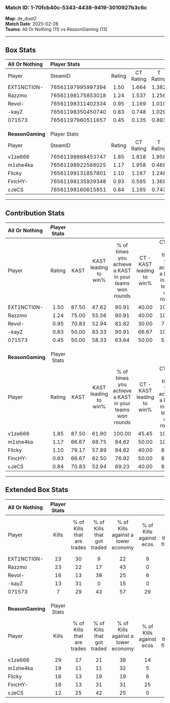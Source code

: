 ### Match ID: 1-70fcb40c-5343-4438-9419-3010927b3c6c  
**Map**: de_dust2  
**Match Date**: 2025-02-28  
**Teams**: All Or Nothing (11) vs ReasonGaming (13)  

---  

## Box Stats  

| **All Or Nothing** | Player Stats      |        |           |          |       |       |       |         |        |      |     |
| :- | :- | :-: | :-: | :-: | :-: | :-: | :-: | :-: | :-: | :-: | :-: |
| Player             | SteamID           | Rating | CT Rating | T Rating | KAST  |  ADR  | Kills | Assists | Deaths | K/D  | HS% |
| EXT1NCTI0N-        | 76561197995997394 |  1.50  |   1.664   |  1.382   | 87.50 | 86.6  |  23   |    6    |   15   | 1.53 | 43  |
| Razzmo             | 76561198175853018 |  1.24  |   1.537   |  1.256   | 75.00 | 87.5  |  23   |    3    |   22   | 1.05 | 52  |
| Revol-             | 76561198311402334 |  0.95  |   1.169   |  1.010   | 70.83 | 78.1  |  16   |    4    |   21   | 0.76 | 43  |
| -kayZ              | 76561198350450740 |  0.83  |   0.748   |  1.029   | 50.00 | 73.9  |  13   |    2    |   14   | 0.93 | 61  |
| 071573             | 76561197960511657 |  0.45  |   0.135   |  0.893   | 50.00 | 56.1  |   7   |    8    |   20   | 0.35 | 57  |
|                    |                   |        |           |          |       |       |       |         |        |      |     |
|                    |                   |        |           |          |       |       |       |         |        |      |     |
|                    |                   |        |           |          |       |       |       |         |        |      |     |
| **ReasonGaming**   | Player Stats      |        |           |          |       |       |       |         |        |      |     |
| Player             | SteamID           | Rating | CT Rating | T Rating | KAST  |  ADR  | Kills | Assists | Deaths | K/D  | HS% |
| v1ze666            | 76561198868453747 |  1.85  |   1.818   |  1.958   | 87.50 | 120.8 |  29   |    2    |   13   | 2.23 | 44  |
| m1she4ka           | 76561198922568025 |  1.17  |   1.958   |  0.468   | 66.67 | 79.0  |  19   |    4    |   15   | 1.27 | 42  |
| Flicky             | 76561199131857801 |  1.10  |   1.167   |  1.248   | 79.17 | 64.2  |  16   |    2    |   15   | 1.07 | 56  |
| FincHY-            | 76561198135939348 |  0.93  |   0.585   |  1.368   | 66.67 | 59.6  |  16   |    4    |   18   | 0.89 | 81  |
| cJeCS              | 76561198160615851 |  0.84  |   1.165   |  0.743   | 70.83 | 80.4  |  12   |   10    |   21   | 0.57 | 75  |
---  

## Contribution Stats  

| **All Or Nothing** | Player Stats |       |                      |                                                        |                           |                                                             |                          |                                                            |
| :- | :-: | :-: | :-: | :-: | :-: | :-: | :-: | :-: |
| Player             |    Rating    | KAST  | KAST leading to win% | % of times you achieve a KAST in your teams won rounds | CT - KAST leading to win% | CT - % of times you achieve a KAST in your teams won rounds | T - KAST leading to win% | T - % of times you achieve a KAST in your teams won rounds |
| EXT1NCTI0N-        |     1.50     | 87.50 |        47.62         |                         90.91                          |           40.00           |                           100.00                            |          54.55           |                           85.71                            |
| Razzmo             |     1.24     | 75.00 |        55.56         |                         90.91                          |           40.00           |                           100.00                            |          75.00           |                           85.71                            |
| Revol-             |     0.95     | 70.83 |        52.94         |                         81.82                          |           30.00           |                            75.00                            |          85.71           |                           85.71                            |
| -kayZ              |     0.83     | 50.00 |        83.33         |                         90.91                          |           66.67           |                           100.00                            |          100.00          |                           85.71                            |
| 071573             |     0.45     | 50.00 |        58.33         |                         63.64                          |           50.00           |                            50.00                            |          62.50           |                           71.43                            |
|                    |              |       |                      |                                                        |                           |                                                             |                          |                                                            |
|                    |              |       |                      |                                                        |                           |                                                             |                          |                                                            |
|                    |              |       |                      |                                                        |                           |                                                             |                          |                                                            |
| **ReasonGaming**   | Player Stats |       |                      |                                                        |                           |                                                             |                          |                                                            |
| Player             |    Rating    | KAST  | KAST leading to win% | % of times you achieve a KAST in your teams won rounds | CT - KAST leading to win% | CT - % of times you achieve a KAST in your teams won rounds | T - KAST leading to win% | T - % of times you achieve a KAST in your teams won rounds |
| v1ze666            |     1.85     | 87.50 |        61.90         |                         100.00                         |           45.45           |                           100.00                            |          80.00           |                           100.00                           |
| m1she4ka           |     1.17     | 66.67 |        68.75         |                         84.62                          |           50.00           |                           100.00                            |          100.00          |                           75.00                            |
| Flicky             |     1.10     | 79.17 |        57.89         |                         84.62                          |           40.00           |                            80.00                            |          77.78           |                           87.50                            |
| FincHY-            |     0.93     | 66.67 |        62.50         |                         76.92                          |           50.00           |                            80.00                            |          75.00           |                           75.00                            |
| cJeCS              |     0.84     | 70.83 |        52.94         |                         69.23                          |           40.00           |                            80.00                            |          71.43           |                           62.50                            |
---  

## Extended Box Stats  

| **All Or Nothing** | Player Stats |                            |                            |                                    |                         |                              |                                 |        |                             |                                     |                          |                               |                            |
| :- | :-: | :-: | :-: | :-: | :-: | :-: | :-: | :-: | :-: | :-: | :-: | :-: | :-: |
| Player             |    Kills     | % of Kills that are trades | % of Kills that got traded | % of Kills against a lower economy | % of Kills against ecos | % of Kills that are flawless | % of Kills that are close duels | Deaths | % of Deaths that get traded | % of Deaths against a lower economy | % of Deaths against ecos | % of Deaths that are flawless | % of Deaths that are close |
| EXT1NCTI0N-        |      23      |             30             |             9              |                 22                 |            9            |              83              |                0                |   15   |             13              |                 13                  |            0             |              93               |             0              |
| Razzmo             |      23      |             22             |             17             |                 43                 |            0            |              78              |                0                |   22   |             32              |                 18                  |            5             |              73               |             5              |
| Revol-             |      16      |             13             |             38             |                 25                 |            6            |              63              |                6                |   21   |             29              |                 19                  |            5             |              67               |             5              |
| -kayZ              |      13      |             31             |             0              |                 15                 |            0            |              62              |               15                |   14   |             14              |                  7                  |            0             |              29               |             14             |
| 071573             |      7       |             29             |             43             |                 57                 |           29            |              86              |                0                |   20   |             20              |                 20                  |            5             |              70               |             10             |
|                    |              |                            |                            |                                    |                         |                              |                                 |        |                             |                                     |                          |                               |                            |
|                    |              |                            |                            |                                    |                         |                              |                                 |        |                             |                                     |                          |                               |                            |
|                    |              |                            |                            |                                    |                         |                              |                                 |        |                             |                                     |                          |                               |                            |
| **ReasonGaming**   | Player Stats |                            |                            |                                    |                         |                              |                                 |        |                             |                                     |                          |                               |                            |
| Player             |    Kills     | % of Kills that are trades | % of Kills that got traded | % of Kills against a lower economy | % of Kills against ecos | % of Kills that are flawless | % of Kills that are close duels | Deaths | % of Deaths that get traded | % of Deaths against a lower economy | % of Deaths against ecos | % of Deaths that are flawless | % of Deaths that are close |
| v1ze666            |      29      |             17             |             21             |                 38                 |           14            |              62              |               10                |   13   |              8              |                  8                  |            0             |              62               |             0              |
| m1she4ka           |      19      |             11             |             11             |                 32                 |            5            |              74              |                5                |   15   |             13              |                 13                  |            0             |              87               |             0              |
| Flicky             |      16      |             13             |             19             |                 19                 |            6            |              69              |                0                |   15   |             33              |                 20                  |            7             |              80               |             7              |
| FincHY-            |      16      |             13             |             31             |                 31                 |           25            |              63              |                6                |   18   |             11              |                 22                  |            6             |              89               |             0              |
| cJeCS              |      12      |             25             |             42             |                 25                 |            0            |              67              |                8                |   21   |             24              |                 29                  |            10            |              62               |             10             |

